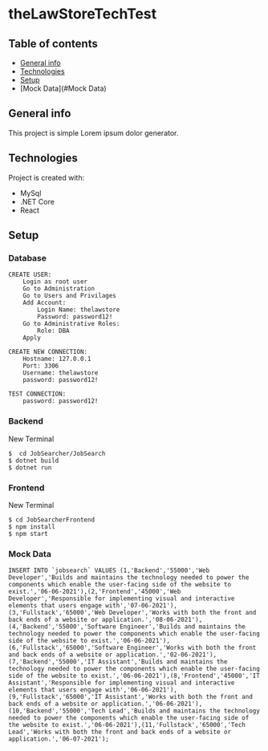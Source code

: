 # theLawStoreTechTest

## Table of contents
* [General info](#general-info)
* [Technologies](#technologies)
* [Setup](#setup)
* [Mock Data](#Mock Data)

## General info
This project is simple Lorem ipsum dolor generator.
	
## Technologies
Project is created with:
* MySql
* .NET Core
* React

## Setup

### Database
```
CREATE USER:
	Login as root user
	Go to Administration
	Go to Users and Privilages
	Add Account:
		Login Name: thelawstore
		Password: password12!
	Go to Administrative Roles:
		Role: DBA
	Apply

CREATE NEW CONNECTION:
	Hostname: 127.0.0.1
	Port: 3306
	Username: thelawstore
	password: password12!

TEST CONNECTION:
	password: password12!
```

### Backend
New Terminal
```
$  cd JobSearcher/JobSearch
$ dotnet build 
$ dotnet run 
```

### Frontend
New Terminal
```
$ cd JobSearcherFrontend 
$ npm install
$ npm start
```

### Mock Data
```
INSERT INTO `jobsearch` VALUES (1,'Backend','55000','Web Developer','Builds and maintains the technology needed to power the components which enable the user-facing side of the website to exist.','06-06-2021'),(2,'Frontend','45000','Web Developer','Responsible for implementing visual and interactive elements that users engage with','07-06-2021'),(3,'Fullstack','65000','Web Developer','Works with both the front and back ends of a website or application.','08-06-2021'),(4,'Backend','55000','Software Engineer','Builds and maintains the technology needed to power the components which enable the user-facing side of the website to exist.','06-06-2021'),(6,'Fullstack','65000','Software Engineer','Works with both the front and back ends of a website or application.','02-06-2021'),(7,'Backend','55000','IT Assistant','Builds and maintains the technology needed to power the components which enable the user-facing side of the website to exist.','06-06-2021'),(8,'Frontend','45000','IT Assistant','Responsible for implementing visual and interactive elements that users engage with','06-06-2021'),(9,'Fullstack','65000','IT Assistant','Works with both the front and back ends of a website or application.','06-06-2021'),(10,'Backend','55000','Tech Lead','Builds and maintains the technology needed to power the components which enable the user-facing side of the website to exist.','06-06-2021'),(11,'Fullstack','65000','Tech Lead','Works with both the front and back ends of a website or application.','06-07-2021');
```
